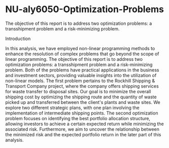 # NU-aly6050-Optimization-Problems
The objective of this report is to address two optimization problems: a transshipment problem and a risk-minimizing problem.

Introduction

In this analysis, we have employed non-linear programming methods to enhance the resolution of complex problems that go beyond the scope of linear programming. The objective of this report is to address two optimization problems: a transshipment problem and a risk-minimizing problem. Both of the problems have practical applications in the business and investment sectors, providing valuable insights into the utilization of non-linear models.
The first problem pertains to the Rockhill Shipping & Transport Company project, where the company offers shipping services for waste transfer to disposal sites. Our goal is to minimize the overall shipping cost by optimizing the shipping route and the quantity of waste picked up and transferred between the client's plants and waste sites. We explore two different strategic plans, with one plan involving the implementation of intermediate shipping points.
The second optimization problem focuses on identifying the best portfolio allocation structure, allowing investors to achieve a certain expected return while minimizing the associated risk. Furthermore, we aim to uncover the relationship between the minimized risk and the expected portfolio return in the later part of this analysis.
